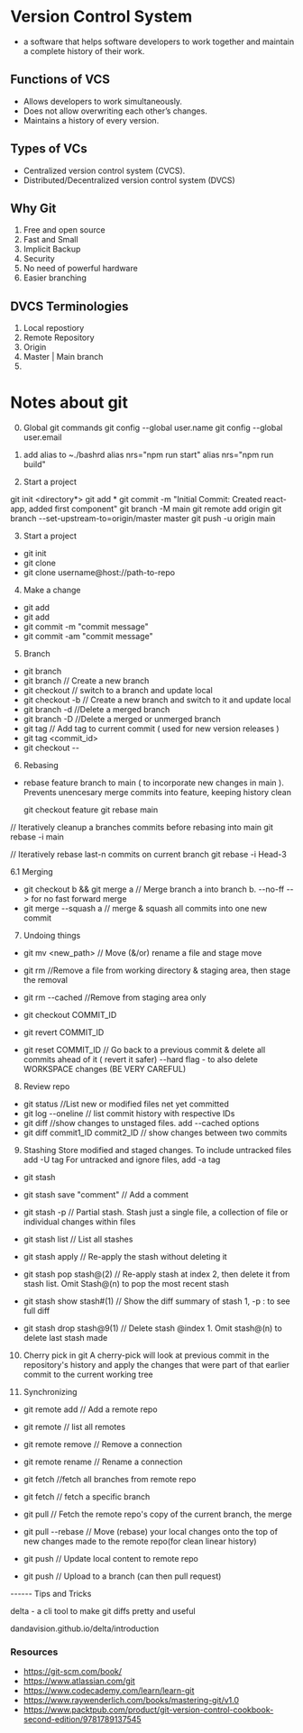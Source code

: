 # Version Control System
- a software that helps software developers to work together and maintain a complete history of their work.

## Functions of VCS
- Allows developers to work simultaneously.
- Does not allow overwriting each other’s changes.
- Maintains a history of every version.

## Types of VCs
- Centralized version control system (CVCS).
- Distributed/Decentralized version control system (DVCS)

## Why Git
1. Free and open source
2. Fast and Small
3. Implicit Backup
4. Security
5. No need of powerful hardware
6. Easier branching

## DVCS Terminologies
1. Local repostiory
2. Remote Repository
3. Origin
4. Master | Main branch
5.

# Notes about git
0. Global git commands
git config --global user.name <username>
git config --global user.email <email>

1. add alias to ~./bashrd
alias nrs="npm run start"
alias nrs="npm run build"


2. Start a project

git init  <directory*>
git add *
git commit -m "Initial Commit: Created react-app, added first component"
git branch -M main
git remote add origin <url>
git branch --set-upstream-to=origin/master master
git push -u origin main


3. Start a project
- git init <directory>
- git clone <url>
- git clone username@host://path-to-repo

4. Make a change
- git add <filename>
- git add
- git commit -m "commit message"
- git commit -am "commit message"

5. Branch
- git branch
- git branch <branchname>  // Create a new branch
- git checkout <branchname> // switch to a branch and update local
- git checkout -b <branchname> // Create a new branch and switch to it and update local
- git branch -d <branch>  //Delete a merged branch
- git branch -D <branch>  //Delete a merged or unmerged branch
- git tag <tagname>   // Add tag to current commit ( used for new version releases )
- git tag <tagname> <commit_id>
- git checkout -- <filename>

6. Rebasing
- rebase feature branch to main ( to incorporate new changes in main ). Prevents unencesary merge commits into feature, keeping history clean

  git checkout feature
  git rebase main

// Iteratively cleanup a branches commits before rebasing into main
  git rebase -i main

// Iteratively rebase last-n commits on current branch
  git rebase -i Head-3

6.1 Merging
- git checkout b && git merge a  // Merge branch a into branch b. --no-ff  --> for no fast forward merge
- git merge --squash a   //  merge & squash all commits into one new commit

7. Undoing things
- git mv <existing path> <new_path> // Move (&/or) rename a file and stage move

- git rm <file> //Remove a file from working directory & staging area, then stage the removal

- git rm --cached <file>   //Remove from staging area only

- git checkout COMMIT_ID

- git revert COMMIT_ID

- git reset COMMIT_ID // Go back to a previous commit & delete all commits ahead of it ( revert it safer)
      --hard flag  - to also delete WORKSPACE changes (BE VERY CAREFUL)

8. Review repo
- git status //List new or modified files net yet committed
- git log --oneline // list commit history with respective IDs
- git diff  //show changes to unstaged files. add --cached options
- git diff commit1_ID commit2_ID  // show changes between two commits

9.  Stashing
Store modified and staged changes. To include untracked files add -U tag
For untracked and ignore files, add -a tag

- git stash

- git stash save "comment"    //  Add a comment

- git stash -p    // Partial stash. Stash just a single file, a collection of file or individual changes within files

- git stash list   // List all stashes

- git stash apply  // Re-apply the stash without deleting it

- git stash pop stash@(2)   // Re-apply stash at index 2, then delete it from stash list. Omit Stash@(n) to pop the most recent stash

- git stash show stash#(1)    // Show the diff summary of stash 1, -p : to see full diff

- git stash drop stash@9(1)   // Delete stash @index 1. Omit stash@(n) to delete last stash made

10. Cherry pick in git
A cherry-pick will look at previous commit in the repository's history and apply the changes that were part of that earlier commit to the current working tree

11. Synchronizing
- git remote add <alias> <url>  // Add a remote repo

- git remote    // list all remotes

- git remote remove <alias>     //  Remove a connection

- git remote rename <old>  <new>    // Rename a connection

- git fetch <alias>   //fetch all branches from remote repo

- git fetch <alias> <branch>   // fetch a specific branch

- git pull   // Fetch the remote repo's copy of the current branch, the merge

- git pull --rebase <alias>
    // Move (rebase) your local changes onto the top of new changes made to the remote repo(for clean linear history)

- git push <alias>  // Update local content to remote repo

- git push <alias> <branch>   // Upload to a branch (can then pull request)

------ Tips and Tricks

delta - a cli tool to make git diffs pretty and useful

dandavision.github.io/delta/introduction




### Resources
- https://git-scm.com/book/
- https://www.atlassian.com/git
- https://www.codecademy.com/learn/learn-git
- https://www.raywenderlich.com/books/mastering-git/v1.0
- https://www.packtpub.com/product/git-version-control-cookbook-second-edition/9781789137545
